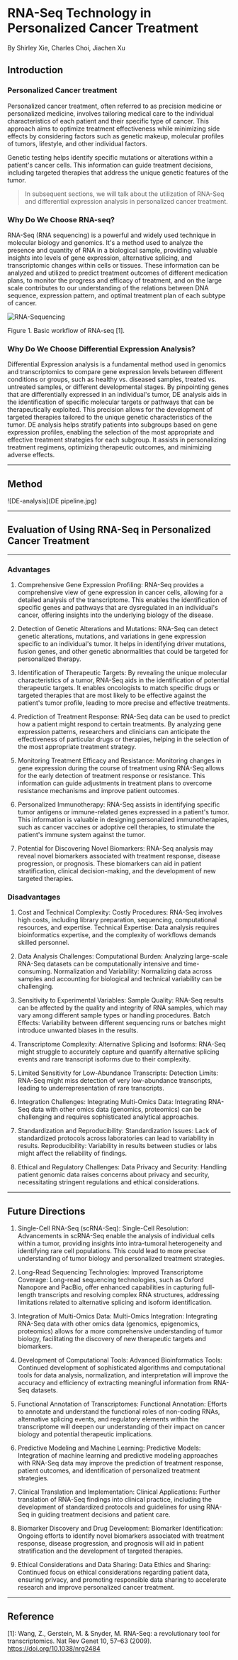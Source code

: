 # RNA-Seq Technology in Personalized Cancer Treatment
By Shirley Xie, Charles Choi, Jiachen Xu

## Introduction

### Personalized Cancer treatment
Personalized cancer treatment, often referred to as precision medicine or personalized medicine, involves tailoring medical care to the individual characteristics of each patient and their specific type of cancer. This approach aims to optimize treatment effectiveness while minimizing side effects by considering factors such as genetic makeup, molecular profiles of tumors, lifestyle, and other individual factors.

Genetic testing helps identify specific mutations or alterations within a patient's cancer cells. This information can guide treatment decisions, including targeted therapies that address the unique genetic features of the tumor.

> In subsequent sections, we will talk about the utilization of RNA-Seq and differential expression analysis in personalized cancer treatment.

### Why Do We Choose RNA-seq?
RNA-Seq (RNA sequencing) is a powerful and widely used technique in molecular biology and genomics. It's a method used to analyze the presence and quantity of RNA in a biological sample, providing valuable insights into levels of gene expression, alternative splicing, and transcriptomic changes within cells or tissues. These information can be analyzed and utilized to predict treatment outcomes of different medication plans, to monitor the progress and efficacy of treatment, and on the large scale contributes to our understanding of the relations between DNA sequence, expression pattern, and optimal treatment plan of each subtype of cancer.

![RNA-Sequencing](RNA-Seq.jpg)

Figure 1. Basic workflow of RNA-seq [1].

### Why Do We Choose Differential Expression Analysis?
Differential Expression analysis is a fundamental method used in genomics and transcriptomics to compare gene expression levels between different conditions or groups, such as healthy vs. diseased samples, treated vs. untreated samples, or different developmental stages. By pinpointing genes that are differentially expressed in an individual's tumor, DE analysis aids in the identification of specific molecular targets or pathways that can be therapeutically exploited. This precision allows for the development of targeted therapies tailored to the unique genetic characteristics of the tumor. DE analysis helps stratify patients into subgroups based on gene expression profiles, enabling the selection of the most appropriate and effective treatment strategies for each subgroup. It assists in personalizing treatment regimens, optimizing therapeutic outcomes, and minimizing adverse effects.

* * *

## Method

![DE-analysis](DE pipeline.jpg)
* * *

## Evaluation of Using RNA-Seq in Personalized Cancer Treatment

* * *

### Advantages

1. Comprehensive Gene Expression Profiling:
RNA-Seq provides a comprehensive view of gene expression in cancer cells, allowing for a detailed analysis of the transcriptome. This enables the identification of specific genes and pathways that are dysregulated in an individual's cancer, offering insights into the underlying biology of the disease.

2. Detection of Genetic Alterations and Mutations:
RNA-Seq can detect genetic alterations, mutations, and variations in gene expression specific to an individual's tumor. It helps in identifying driver mutations, fusion genes, and other genetic abnormalities that could be targeted for personalized therapy.

3. Identification of Therapeutic Targets:
By revealing the unique molecular characteristics of a tumor, RNA-Seq aids in the identification of potential therapeutic targets. It enables oncologists to match specific drugs or targeted therapies that are most likely to be effective against the patient's tumor profile, leading to more precise and effective treatments.

4. Prediction of Treatment Response:
RNA-Seq data can be used to predict how a patient might respond to certain treatments. By analyzing gene expression patterns, researchers and clinicians can anticipate the effectiveness of particular drugs or therapies, helping in the selection of the most appropriate treatment strategy.

5. Monitoring Treatment Efficacy and Resistance:
Monitoring changes in gene expression during the course of treatment using RNA-Seq allows for the early detection of treatment response or resistance. This information can guide adjustments in treatment plans to overcome resistance mechanisms and improve patient outcomes.

6. Personalized Immunotherapy:
RNA-Seq assists in identifying specific tumor antigens or immune-related genes expressed in a patient's tumor. This information is valuable in designing personalized immunotherapies, such as cancer vaccines or adoptive cell therapies, to stimulate the patient's immune system against the tumor.

7. Potential for Discovering Novel Biomarkers:
RNA-Seq analysis may reveal novel biomarkers associated with treatment response, disease progression, or prognosis. These biomarkers can aid in patient stratification, clinical decision-making, and the development of new targeted therapies.

### Disadvantages

1. Cost and Technical Complexity:
Costly Procedures: RNA-Seq involves high costs, including library preparation, sequencing, computational resources, and expertise.
Technical Expertise: Data analysis requires bioinformatics expertise, and the complexity of workflows demands skilled personnel.

2. Data Analysis Challenges:
Computational Burden: Analyzing large-scale RNA-Seq datasets can be computationally intensive and time-consuming.
Normalization and Variability: Normalizing data across samples and accounting for biological and technical variability can be challenging.

3. Sensitivity to Experimental Variables:
Sample Quality: RNA-Seq results can be affected by the quality and integrity of RNA samples, which may vary among different sample types or handling procedures.
Batch Effects: Variability between different sequencing runs or batches might introduce unwanted biases in the results.

4. Transcriptome Complexity:
Alternative Splicing and Isoforms: RNA-Seq might struggle to accurately capture and quantify alternative splicing events and rare transcript isoforms due to their complexity.

5. Limited Sensitivity for Low-Abundance Transcripts:
Detection Limits: RNA-Seq might miss detection of very low-abundance transcripts, leading to underrepresentation of rare transcripts.

6. Integration Challenges:
Integrating Multi-Omics Data: Integrating RNA-Seq data with other omics data (genomics, proteomics) can be challenging and requires sophisticated analytical approaches.

7. Standardization and Reproducibility:
Standardization Issues: Lack of standardized protocols across laboratories can lead to variability in results.
Reproducibility: Variability in results between studies or labs might affect the reliability of findings.

8. Ethical and Regulatory Challenges:
Data Privacy and Security: Handling patient genomic data raises concerns about privacy and security, necessitating stringent regulations and ethical considerations.

* * *

## Future Directions

1. Single-Cell RNA-Seq (scRNA-Seq):
Single-Cell Resolution: Advancements in scRNA-Seq enable the analysis of individual cells within a tumor, providing insights into intra-tumoral heterogeneity and identifying rare cell populations. This could lead to more precise understanding of tumor biology and personalized treatment strategies.

2. Long-Read Sequencing Technologies:
Improved Transcriptome Coverage: Long-read sequencing technologies, such as Oxford Nanopore and PacBio, offer enhanced capabilities in capturing full-length transcripts and resolving complex RNA structures, addressing limitations related to alternative splicing and isoform identification.

3. Integration of Multi-Omics Data:
Multi-Omics Integration: Integrating RNA-Seq data with other omics data (genomics, epigenomics, proteomics) allows for a more comprehensive understanding of tumor biology, facilitating the discovery of new therapeutic targets and biomarkers.

4. Development of Computational Tools:
Advanced Bioinformatics Tools: Continued development of sophisticated algorithms and computational tools for data analysis, normalization, and interpretation will improve the accuracy and efficiency of extracting meaningful information from RNA-Seq datasets.

5. Functional Annotation of Transcriptomes:
Functional Annotation: Efforts to annotate and understand the functional roles of non-coding RNAs, alternative splicing events, and regulatory elements within the transcriptome will deepen our understanding of their impact on cancer biology and potential therapeutic implications.

6. Predictive Modeling and Machine Learning:
Predictive Models: Integration of machine learning and predictive modeling approaches with RNA-Seq data may improve the prediction of treatment response, patient outcomes, and identification of personalized treatment strategies.

7. Clinical Translation and Implementation:
Clinical Applications: Further translation of RNA-Seq findings into clinical practice, including the development of standardized protocols and guidelines for using RNA-Seq in guiding treatment decisions and patient care.

8. Biomarker Discovery and Drug Development:
Biomarker Identification: Ongoing efforts to identify novel biomarkers associated with treatment response, disease progression, and prognosis will aid in patient stratification and the development of targeted therapies.

9. Ethical Considerations and Data Sharing:
Data Ethics and Sharing: Continued focus on ethical considerations regarding patient data, ensuring privacy, and promoting responsible data sharing to accelerate research and improve personalized cancer treatment.

* * *

## Reference

[1]: Wang, Z., Gerstein, M. & Snyder, M. RNA-Seq: a revolutionary tool for transcriptomics. Nat Rev Genet 10, 57–63 (2009). https://doi.org/10.1038/nrg2484
